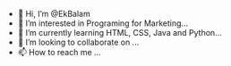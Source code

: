 - 👋 Hi, I’m @EkBalam
- 👀 I’m interested in Programing for Marketing...
- 🌱 I’m currently learning HTML, CSS, Java and Python...
- 💞️ I’m looking to collaborate on ...
- 📫 How to reach me ...

<!---
dha357/dha357 is a ✨ special ✨ repository because its `README.md` (this file) appears on your GitHub profile.
You can click the Preview link to take a look at your changes.
--->
